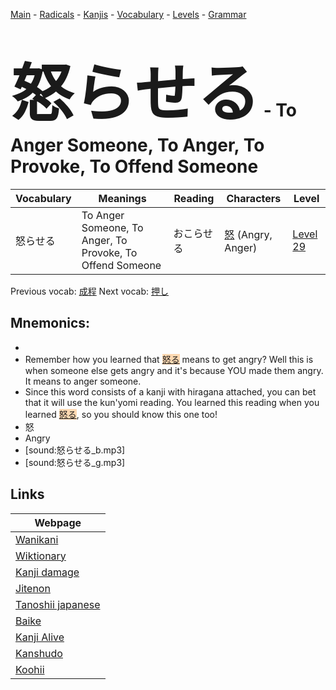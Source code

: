 <style> bigfont {font-size: 100px}</style>
[Main](../README.md) -
[Radicals](../radicals.md) -
[Kanjis](../kanjis.md) -
[Vocabulary](../vocabulary.md) -
[Levels](../levels.md) -
[Grammar](../grammar.md)
# <bigfont> 怒らせる</bigfont> - To Anger Someone, To Anger, To Provoke, To Offend Someone 

| Vocabulary | Meanings | Reading | Characters | Level |
| --- | --- | --- | --- | --- |
| 怒らせる | To Anger Someone, To Anger, To Provoke, To Offend Someone | おこらせる |  [怒](../kanjis/怒.md) (Angry, Anger) | [Level 29](../levels/wk_level29.md) |

Previous vocab: [成程](成程.md) Next vocab: [押し](押し.md) 

## Mnemonics:

* 
* Remember how you learned that <span style="background-color:#fed8b1"> [怒る](https://jisho.org/search/怒る)</span> means to get angry? Well this is when someone else gets angry and it's because YOU made them angry. It means to anger someone.
* Since this word consists of a kanji with hiragana attached, you can bet that it will use the kun'yomi reading. You learned this reading when you learned <span style="background-color:#fed8b1"> [怒る](https://jisho.org/search/怒る)</span>, so you should know this one too!
* 怒
* Angry
* [sound:怒らせる_b.mp3]
* [sound:怒らせる_g.mp3]


## Links 

| Webpage |
| --- |
| [Wanikani          ](https://www.wanikani.com/kanji/怒らせる) |
| [Wiktionary        ](https://en.wiktionary.org/wiki/怒らせる) |
| [Kanji damage      ](http://www.kanjidamage.com/kanji/search?utf8=✓&q=怒らせる) |
| [Jitenon           ](https://jitenon.com/kanji/怒らせる) |
| [Tanoshii japanese ](https://www.tanoshiijapanese.com/dictionary/kanji.cfm?k=怒らせる) |
| [Baike             ](https://baike.baidu.com/item/怒らせる) |
| [Kanji Alive       ](https://app.kanjialive.com/怒らせる) |
| [Kanshudo          ](https://www.kanshudo.com/searchmn?q=怒らせる) |
| [Koohii            ](https://kanji.koohii.com/study/kanji/怒らせる) |
